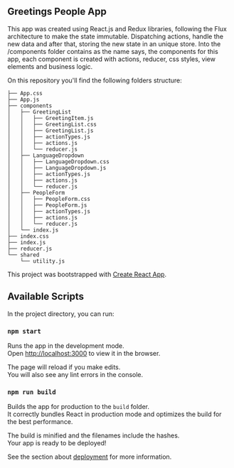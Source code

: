 ## Greetings People App
This app was created using React.js and Redux libraries, following the Flux architecture to make the state immutable. Dispatching actions, handle the new data and after that, storing the new state in an unique store.
Into the /components folder contains as the name says, the components for this app, each component is created with actions, reducer, css styles, view elements and business logic.

On this repository you'll find the following folders structure:
~~~
├── App.css
├── App.js
├── components
│   ├── GreetingList
│   │   ├── GreetingItem.js
│   │   ├── GreetingList.css
│   │   ├── GreetingList.js
│   │   ├── actionTypes.js
│   │   ├── actions.js
│   │   └── reducer.js
│   ├── LanguageDropdown
│   │   ├── LanguageDropdown.css
│   │   ├── LanguageDropdown.js
│   │   ├── actionTypes.js
│   │   ├── actions.js
│   │   └── reducer.js
│   ├── PeopleForm
│   │   ├── PeopleForm.css
│   │   ├── PeopleForm.js
│   │   ├── actionTypes.js
│   │   ├── actions.js
│   │   └── reducer.js
│   └── index.js
├── index.css
├── index.js
├── reducer.js
└── shared
    └── utility.js
~~~

This project was bootstrapped with [Create React App](https://github.com/facebook/create-react-app).

## Available Scripts

In the project directory, you can run:

### `npm start`

Runs the app in the development mode.<br>
Open [http://localhost:3000](http://localhost:3000) to view it in the browser.

The page will reload if you make edits.<br>
You will also see any lint errors in the console.

### `npm run build`

Builds the app for production to the `build` folder.<br>
It correctly bundles React in production mode and optimizes the build for the best performance.

The build is minified and the filenames include the hashes.<br>
Your app is ready to be deployed!

See the section about [deployment](https://facebook.github.io/create-react-app/docs/deployment) for more information.
